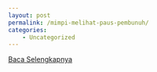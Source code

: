 ```yaml
---
layout: post
permalink: /mimpi-melihat-paus-pembunuh/
categories:
    - Uncategorized
---
```


[Baca Selengkapnya](/08)